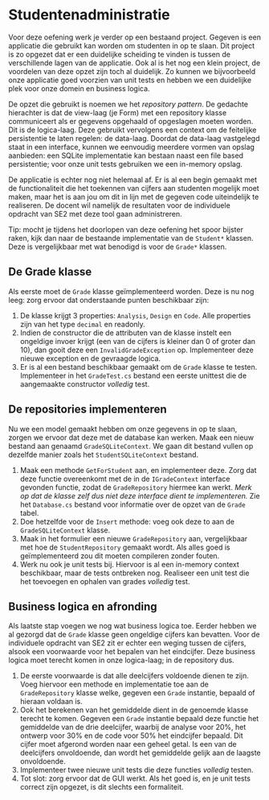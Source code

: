 # Studentenadministratie
Voor deze oefening werk je verder op een bestaand project. Gegeven is een
applicatie die gebruikt kan worden om studenten in op te slaan. Dit project is
zo opgezet dat er een duidelijke scheiding te vinden is tussen de verschillende
lagen van de applicatie. Ook al is het nog een klein project, de voordelen van
deze opzet zijn toch al duidelijk. Zo kunnen we bijvoorbeeld onze applicatie
goed voorzien van unit tests en hebben we een duidelijke plek voor onze domein
en business logica.

De opzet die gebruikt is noemen we het *repository pattern*. De gedachte
hierachter is dat de view-laag (je Form) met een repository klasse communiceert
als er gegevens opgehaald of opgeslagen moeten worden. Dit is de logica-laag.
Deze gebruikt vervolgens een context om de feitelijke persistentie te laten
regelen: de data-laag. Doordat de data-laag vastgelegd staat in een interface,
kunnen we eenvoudig meerdere vormen van opslag aanbieden: een SQLite
implementatie kan bestaan naast een file based persistentie; voor onze unit
tests gebruiken we een in-memory opslag.

De applicatie is echter nog niet helemaal af. Er is al een begin gemaakt met de
functionaliteit die het toekennen van cijfers aan studenten mogelijk moet
maken, maar het is aan jou om dit in lijn met de gegeven code uiteindelijk te
realiseren. De docent wil namelijk de resultaten voor de individuele opdracht
van SE2 met deze tool gaan administreren.

Tip: mocht je tijdens het doorlopen van deze oefening het spoor bijster raken,
kijk dan naar de bestaande implementatie van de `Student*` klassen. Deze is
vergelijkbaar met wat benodigd is voor de `Grade*` klassen.

## De Grade klasse
Als eerste moet de `Grade` klasse geïmplementeerd worden. Deze is nu nog leeg:
zorg ervoor dat onderstaande punten beschikbaar zijn:

 1. De klasse krijgt 3 properties: `Analysis`, `Design` en `Code`. Alle
    properties zijn van het type `decimal` en readonly.
 1. Indien de constructor die de attributen van de klasse instelt een ongeldige
    invoer krijgt (een van de cijfers is kleiner dan 0 of groter dan 10), dan
    gooit deze een `InvalidGradeException` op. Implementeer deze nieuwe
    exception en de gevraagde logica.
 1. Er is al een bestand beschikbaar gemaakt om de `Grade` klasse te testen.
    Implementeer in het `GradeTest.cs` bestand een eerste unittest die de
    aangemaakte constructor *volledig* test.

## De repositories implementeren
Nu we een model gemaakt hebben om onze gegevens in op te slaan, zorgen we
ervoor dat deze met de database kan werken. Maak een nieuw bestand aan genaamd
`GradeSQLiteContext`. We gaan dit bestand vullen op dezelfde manier zoals het
`StudentSQLiteContext` bestand.

 1. Maak een methode `GetForStudent` aan, en implementeer deze. Zorg dat deze
    functie overeenkomt met de in de `IGradeContext` interface gevonden
    functie, zodat de `GradeRepository` hiermee kan werkt. *Merk op dat de
    klasse zelf dus niet deze interface dient te implementeren.* Zie het
    `Database.cs` bestand voor informatie over de opzet van de `Grade` tabel.
 1. Doe hetzelfde voor de `Insert` methode: voeg ook deze to aan de
    `GradeSQLiteContext` klasse.
 1. Maak in het formulier een nieuwe `GradeRepository` aan, vergelijkbaar met
    hoe de `StudentRepository` gemaakt wordt. Als alles goed is geïmplementeerd
    zou dit moeten compileren zonder fouten.
 1. Werk nu ook je unit tests bij. Hiervoor is al een in-memory context
    beschikbaar, maar de tests ontbreken nog. Realiseer een unit test die het
    toevoegen en ophalen van grades *volledig* test.

## Business logica en afronding
Als laatste stap voegen we nog wat business logica toe. Eerder hebben we al
gezorgd dat de `Grade` klasse geen ongeldige cijfers kan bevatten. Voor de
individuele opdracht van SE2 zit er echter een weging tussen de cijfers, alsook
een voorwaarde voor het bepalen van het eindcijfer. Deze business logica moet
terecht komen in onze logica-laag; in de repository dus.

 1. De eerste voorwaarde is dat alle deelcijfers voldoende dienen te zijn. Voeg
    hiervoor een methode en implementatie toe aan de `GradeRepository` klasse
    welke, gegeven een `Grade` instantie, bepaald of hieraan voldaan is.
 1. Ook het berekenen van het gemiddelde dient in de genoemde klasse terecht te
    komen. Gegeven een `Grade` instantie bepaald deze functie het gemiddelde
    van de drie deelcijfer, waarbij de analyse voor 20%, het ontwerp voor 30%
    en de code voor 50% het eindcijfer bepaald. Dit cijfer moet afgerond worden
    naar een geheel getal. Is een van de deelcijfers onvoldoende, dan wordt het
    gemiddelde gelijk aan de laagste onvoldoende.
 1. Implementeer twee nieuwe unit tests die deze functies *volledig* testen.
 1. Tot slot: zorg ervoor dat de GUI werkt. Als het goed is, en je unit tests
    correct zijn opgezet, is dit slechts een formaliteit.

